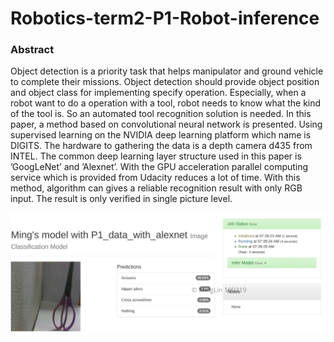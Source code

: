 # Robotics-term2-P1-Robot-inference
### Abstract
Object detection is a priority task that helps manipulator and ground vehicle to complete their missions. Object detection
should provide object position and object class for implementing specify operation. Especially, when a robot want to do a operation with
a tool, robot needs to know what the kind of the tool is. So an automated tool recognition solution is needed. In this paper, a method
based on convolutional neural network is presented. Using supervised learning on the NVIDIA deep learning platform which name is
DIGITS. The hardware to gathering the data is a depth camera d435 from INTEL. The common deep learning layer structure used in
this paper is ’GoogLeNet’ and ’Alexnet’. With the GPU acceleration parallel computing service which is provided from Udacity reduces
a lot of time. With this method, algorithm can gives a reliable recognition result with only RGB input. The result is only verified in single picture level.

![Classification result](https://github.com/Fred159/Robotics-term2-P1-Robot-inference/blob/master/Project%20figures/alexnet_scissors.jpg)

